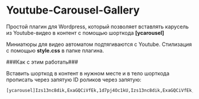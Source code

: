 Youtube-Carousel-Gallery
========================

Простой плагин для Wordpress, который позволяет вставлять карусель из Youtube-видео в контент с помощью шорткода 
**[ycarousel]**

Миниатюры для видео автоматом подтягиваются с Youtube. Cтилизация с помощью **style.css** в папке плагина.

###Как с этим работать###

Вставить шорткод в контент в нужном месте и в тело шорткода прописать через запятую ID роликов через запятую:

    [ycarousel]Izs13nc8dik,ExaGQCiVfEk,1d7pj4Oc1kU,Izs13nc8dik,ExaGQCiVfEk,1d7pj4Oc1kU[/ycarousel]
